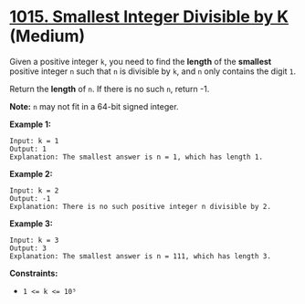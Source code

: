 # [1015. Smallest Integer Divisible by K][link] (Medium)

[link]: https://leetcode.com/problems/smallest-integer-divisible-by-k/

Given a positive integer `k`, you need to find the **length** of the **smallest** positive integer
`n` such that `n` is divisible by `k`, and `n` only contains the digit `1`.

Return the **length** of  `n`. If there is no such `n`, return -1.

**Note:** `n` may not fit in a 64-bit signed integer.

**Example 1:**

```
Input: k = 1
Output: 1
Explanation: The smallest answer is n = 1, which has length 1.
```

**Example 2:**

```
Input: k = 2
Output: -1
Explanation: There is no such positive integer n divisible by 2.
```

**Example 3:**

```
Input: k = 3
Output: 3
Explanation: The smallest answer is n = 111, which has length 3.
```

**Constraints:**

- `1 <= k <= 10⁵`
